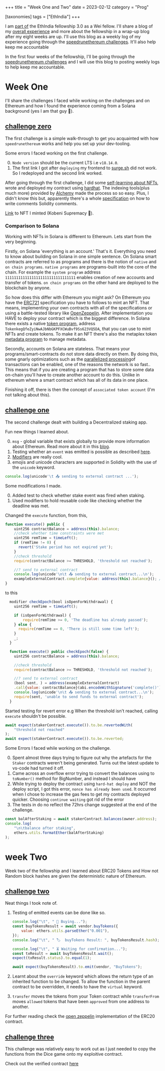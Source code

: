 +++
title = "Week One and Two"
date = 2023-02-12
category = "Prog"

[taxonomies]
tags = ["EthIndia"]
+++

I am [part of](https://opensea.io/assets/matic/0xfe8321df99317c365797c4f95c2dbd9beec8c694/8) the EthIndia fellowship 3.0 as a Wei fellow. I'll share a blog of my [overall experience](../eif-experience) and more about the fellowship in a wrap-up blog after my eight weeks are up. I'll use this blog as a weekly log of my experience going through the [speedrunethereum challenges](https://speedrunethereum.com/). It'll also help keep me accountable

In the first four weeks of the fellowship, I'll be going through the [speedrunethereum challenges](https://speedrunethereum.com/) and I will use this blog to posting weekly logs to help keep me accountable.

<!-- more -->

# Week One

I'll share the challenges I faced while working on the challenges and on Ethereum and how I found the experience coming from a Solana background (yes I am that guy 🤙).

## [challenge zero](https://speedrunethereum.com/challenge/simple-nft-example)

The first challenge is a simple walk-through to get you acquainted with how `speedrunethereum` works and help you set up your dev-tooling.

Some errors I faced working on the first challenge.

0. `Node version` should be the current LTS i.e `v18.14.0`.
1. The first link I got after `deploying` my frontend to [surge.sh](https://surge.sh/) did not work. So I redeployed and the second link worked.

After going through the first challenge, I did some [self-learning about NFTs](https://ethereum.org/en/developers/tutorials/how-to-write-and-deploy-an-nft/), wrote and deployed my contract using [hardhat](https://hardhat.org/). The indexing tools(plus much more) provided by [Alchemy](https://www.alchemy.com/) made the process so so easy. Plus, I didn't know this but, apparently there's a whole [specification](https://docs.soliditylang.org/en/develop/natspec-format.html) on how to write comments Solidity comments.

[Link](https://testnets.opensea.io/assets/goerli/0x41cd30b16d968ee43317289b3b8d96e25872d3bf/3) to NFT I minted (Kobeni Supremacy 🛐).

### Comparison to Solana

Working with NFTs in Solana is different to Ethereum. Lets start from the very beginning.

Firstly, on Solana 'everything is an account.' That's it. Everything you need to know about building on Solana in one simple sentence. On Solana smart contracts are referred to as programs and there is the notion of `native` and `on chain programs`. `native programs` are programs-built into the core of the chain. For example the `system program` address `11111111111111111111111111111111` enables creation of new accounts and transfer of tokens. `on chain programs` on the other hand are deployed to the blockchain by anyone.

So how does this differ with Ethereum you might ask? On Ethereum you have the [ERC721](https://eips.ethereum.org/EIPS/eip-721) specification you have to follows to mint an NFT. That means, implementing your own contracts with all of the specifications or using a battle-tested library like [OpenZeppelin](https://www.openzeppelin.com/). After implementation you HAVE to deploy your contract which is the biggest difference. In Solana there exists a native [token program](https://spl.solana.com/token), address `TokenkegQfeZyiNwAJbNbGKPFXCWuBvf9Ss623VQ5DA`, that you can use to mint NFTs and create tokens. To make it an NFT there's also the metaplex token [metadata program](https://docs.metaplex.com/programs/token-metadata/) to manage metadata.

Secondly, accounts on Solana are stateless. That means your programs/smart-contracts do not store data directly on them. By doing this, some gnarly optimizations such as the [parallelized processing](https://medium.com/solana-labs/sealevel-parallel-processing-thousands-of-smart-contracts-d814b378192)of transactions can be enabled, one of the reasons the network is so fast.. This means that if you are creating a program that has to store some data on-chain you'll have to create another account to do this. Unlike in ethereum where a smart contract which has all of its data in one place.

Finishing it off, there is then the concept of `associated token account` (I'm not talking about this).

## [challenge one](https://speedrunethereum.com/challenge/decentralized-staking)

The second challenge dealt with building a Decentralized staking app.

Fun new things I learned about.

0. `msg` - global variable that exists globally to provide more information about Ethereum. Read more about it in this [blog](https://medium.com/upstate-interactive/what-you-need-to-know-about-msg-global-variables-in-solidity-566f1e83cc69).
1. Testing whether an `event` was emitted is possible as described [here](https://ethereum-waffle.readthedocs.io/en/latest/matchers.html?highlight=events#emitting-events).
2. [Modifiers](https://solidity-by-example.org/function-modifier/) are really cool.
3. emojis and unicode characters are supported in Solidity with the use of the `unicode` keyword.

```js
console.log(unicode'\t 📤 sending to external contract ...');
```

Some modifications I made.

0. Added test to check whether stake event was fired when staking.
1. Used modifiers to hold reusable code like checking whether the deadline was met.

Changed the `execute` function, from this,

```js
function execute() public {
    uint256 contractBalance = address(this).balance;
    //check whether time constraints were met
    uint256 remTime = timeLeft();
    if (remTime != 0) {
      revert('Stake period has not expired yet');
    }
    //check threshold
    require(contractBalance >= THRESHOLD, 'threshold not reached');

    //? send to external contract
    console.log(unicode'\n\t 📤 sending to external contract...\n');
    exampleExternalContract.complete{value: address(this).balance}(); //wasn't able to do validation with this
}
```

to this

```js
  modifier checkEpoch(bool isOpenForWithdrawal) {
    uint256 remTime = timeLeft();

    if (isOpenForWithdrawal) {
        require(remTime >= 0, 'The deadline has already passed');
    } else {
      require(remTime == 0, 'There is still some time left');
    }
    _;
  }

  function execute() public checkEpoch(false) {
    uint256 contractBalance = address(this).balance;

    //check threshold
    require(contractBalance >= THRESHOLD, 'threshold not reached');

    //? send to external contract
    (bool sent, ) = address(exampleExternalContract)
    .call{value: contractBalance}(abi.encodeWithSignature('complete()'));
    console.log(unicode'\n\t 📤 sending to external contract...\n');
    require(sent, 'unable to send funds to external contract');
  }
```

Started testing for revert error e.g When the threshold isn't reached, calling `execute` shouldn't be possible.

```js
await expect(stakerContract.execute()).to.be.revertedWith(
	"threshold not reached"
);
await expect(stakerContract.execute()).to.be.reverted;
```

Some Errors I faced while working on the challenge.

0. Spent almost three days trying to figure out why the artefacts for the `Staker` contracts weren't being generated. Turns out the latest update to vs-code had turned it off.
1. Came across an overflow error trying to convert the balances using to `toNumber()` method for BigNumber, and instead I should have
2. While trying to deploy the contract using `hard-hat deploy` and NOT the deploy script, I got this error, `nonce has already been used`. It occurred when I chose to increase the gas fees to get my contracts deployed quicker. Choosing `continue waiting` got rid of the error
3. The tests in do no reflect the 72hrs change suggested at the end of the challenge.

```js
const balAfterStaking = await stakerContract.balances(owner.address);
console.log(
	"\n\tbalance after staking",
	ethers.utils.formatEther(balAfterStaking)
);
```

# week Two

Week two of the fellowship and I learned about ERC20 Tokens and How not Random block hashes are given the deterministic nature of Ethereum. 


## [challenge two](https://speedrunethereum.com/challenge/token-vendor)

Neat things I took note of.

1. Testing of emitted events can be done like so.

    ```js
    console.log("\t", " 💸 Buying...");
    const buyTokensResult = await vendor.buyTokens({
    	value: ethers.utils.parseEther("0.001"),
    });
    console.log("\t", " 🏷  buyTokens Result: ", buyTokensResult.hash);

    console.log("\t", " ⏳ Waiting for confirmation...");
    const txResult = await buyTokensResult.wait();
    expect(txResult.status).to.equal(1);

    await expect(buyTokensResult).to.emit(vendor, "BuyTokens");
    ```

2. Learnt about the `override` keyword which allows the return type of an inherited function to be changed.
   To allow the function in the parent contract to be overridden, it needs to have the `virtual` keyword.
3. `transfer` moves the tokens from your Token contract while `transferFrom` moves `allowed` tokens that have been `approved` from one address to another.

For further reading check the [open zeppelin](https://docs.openzeppelin.com/contracts/2.x/api/token/erc20) implementation of the ERC20 contract.


## [challenge three](https://speedrunethereum.com/challenge/dice-game)

This challenge was relatively easy to work out as I just needed to copy the functions from the Dice game onto my exploitive contract.

Check out the verified contract [here](https://goerli.etherscan.io/address/0xb9e3f57e4f800f68105a0e34a50369a21d1b0749#code)
